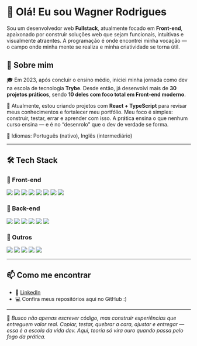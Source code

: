 # 👋 Olá! Eu sou Wagner Rodrigues

Sou um desenvolvedor web **Fullstack**, atualmente focado em **Front-end**, apaixonado por construir soluções web que sejam funcionais, intuitivas e visualmente atraentes. A programação é onde encontrei minha vocação — o campo onde minha mente se realiza e minha criatividade se torna útil.

## 🚀 Sobre mim

🎓 Em 2023, após concluir o ensino médio, iniciei minha jornada como dev na escola de tecnologia **Trybe**. Desde então, já desenvolvi mais de **30 projetos práticos**, sendo **10 deles com foco total em Front-end moderno**.

📌 Atualmente, estou criando projetos com **React + TypeScript** para revisar meus conhecimentos e fortalecer meu portfólio. Meu foco é simples: construir, testar, errar e aprender com isso. A prática ensina o que nenhum curso ensina — e é no “desenrolo” que o dev de verdade se forma.

💬 Idiomas: Português (nativo), Inglês (intermediário)

---

## 🛠️ Tech Stack

### 🧠 Front-end
<p>
  <img src="https://img.shields.io/badge/HTML5-E34F26?style=for-the-badge&logo=html5&logoColor=white"/>
  <img src="https://img.shields.io/badge/CSS3-1572B6?style=for-the-badge&logo=css3&logoColor=white"/>
  <img src="https://img.shields.io/badge/JavaScript-F7DF1E?style=for-the-badge&logo=javascript&logoColor=black"/>
  <img src="https://img.shields.io/badge/TypeScript-3178C6?style=for-the-badge&logo=typescript&logoColor=white"/>
  <img src="https://img.shields.io/badge/React-20232A?style=for-the-badge&logo=react&logoColor=61DAFB"/>
  <img src="https://img.shields.io/badge/Redux-764ABC?style=for-the-badge&logo=redux&logoColor=white"/>
  <img src="https://img.shields.io/badge/Context_API-5A29E4?style=for-the-badge"/>
  <img src="https://img.shields.io/badge/Figma-F24E1E?style=for-the-badge&logo=figma&logoColor=white"/>
</p>

### 🧱 Back-end
<p>
  <img src="https://img.shields.io/badge/Node.js-339933?style=for-the-badge&logo=node.js&logoColor=white"/>
  <img src="https://img.shields.io/badge/Express.js-000000?style=for-the-badge&logo=express&logoColor=white"/>
  <img src="https://img.shields.io/badge/MySQL-00758F?style=for-the-badge&logo=mysql&logoColor=white"/>
  <img src="https://img.shields.io/badge/Python-3776AB?style=for-the-badge&logo=python&logoColor=white"/>
  <img src="https://img.shields.io/badge/Docker-2496ED?style=for-the-badge&logo=docker&logoColor=white"/>
  <img src="https://img.shields.io/badge/JWT-000000?style=for-the-badge&logo=jsonwebtokens&logoColor=white"/>
</p>

### 🧪 Outros
<p>
  <img src="https://img.shields.io/badge/POO-OOP-informational?style=for-the-badge"/>
  <img src="https://img.shields.io/badge/API REST-005571?style=for-the-badge"/>
  <img src="https://img.shields.io/badge/Testes Automatizados-grey?style=for-the-badge"/>
  <img src="https://img.shields.io/badge/Layered Architecture-darkgreen?style=for-the-badge"/>
  <img src="https://img.shields.io/badge/Metodologias Ágeis-blueviolet?style=for-the-badge"/>
</p>

---

## 📫 Como me encontrar

- 💼 [LinkedIn](https://www.linkedin.com/in/wagner-rodrigues-trybe/)
- 💻 Confira meus repositórios aqui no GitHub :)

---

🎯 *Busco não apenas escrever código, mas construir experiências que entreguem valor real. Copiar, testar, quebrar a cara, ajustar e entregar — essa é a escola da vida dev. Aqui, teoria só vira ouro quando passa pelo fogo da prática.*
<!---
WagnerRodrigues181/WagnerRodrigues181 is a ✨ special ✨ repository because its `README.md` (this file) appears on your GitHub profile.
You can click the Preview link to take a look at your changes.
--->
